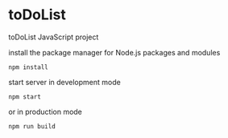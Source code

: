 # toDoList
toDoList JavaScript project

install the package manager for Node.js packages and modules
```
npm install
```

start server in development mode
```
npm start
```

or in production mode
```
npm run build
```
